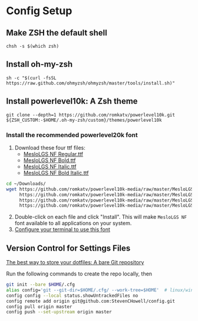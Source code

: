 # Config Setup

## Make ZSH the default shell

    chsh -s $(which zsh)

## Install oh-my-zsh

    sh -c "$(curl -fsSL https://raw.github.com/ohmyzsh/ohmyzsh/master/tools/install.sh)"

## Install powerlevel10k: A Zsh theme

    git clone --depth=1 https://github.com/romkatv/powerlevel10k.git ${ZSH_CUSTOM:-$HOME/.oh-my-zsh/custom}/themes/powerlevel10k

### Install the recommended powerlevel20k font

1. Download these four ttf files:
   - [MesloLGS NF Regular.ttf](
       https://github.com/romkatv/powerlevel10k-media/raw/master/MesloLGS%20NF%20Regular.ttf)
   - [MesloLGS NF Bold.ttf](
       https://github.com/romkatv/powerlevel10k-media/raw/master/MesloLGS%20NF%20Bold.ttf)
   - [MesloLGS NF Italic.ttf](
       https://github.com/romkatv/powerlevel10k-media/raw/master/MesloLGS%20NF%20Italic.ttf)
   - [MesloLGS NF Bold Italic.ttf](
       https://github.com/romkatv/powerlevel10k-media/raw/master/MesloLGS%20NF%20Bold%20Italic.ttf)
```bash
cd ~/Downloads/
wget https://github.com/romkatv/powerlevel10k-media/raw/master/MesloLGS%20NF%20Regular.ttf \
     https://github.com/romkatv/powerlevel10k-media/raw/master/MesloLGS%20NF%20Bold.ttf \
     https://github.com/romkatv/powerlevel10k-media/raw/master/MesloLGS%20NF%20Italic.ttf \ 
     https://github.com/romkatv/powerlevel10k-media/raw/master/MesloLGS%20NF%20Bold%20Italic.ttf
 ```
 
2. Double-click on each file and click "Install". This will make `MesloLGS NF` font available to all
   applications on your system.
3. [Configure your terminal to use this font](https://github.com/romkatv/powerlevel10k#manual-font-installation)

## Version Control for Settings Files

[The best way to store your dotfiles: A bare Git repository](https://www.atlassian.com/git/tutorials/dotfiles)

Run the following commands to create the repo locally, then

```bash
git init --bare $HOME/.cfg
alias config='git --git-dir=$HOME/.cfg/ --work-tree=$HOME'  # linux/windows
config config --local status.showUntrackedFiles no
config remote add origin git@github.com:StevenCHowell/config.git
config pull origin master
config push --set-upstream origin master
```
